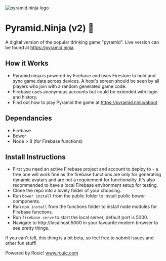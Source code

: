 ![pyramid.ninja logo](https://pyramid-ninja.web.app/assets/img/pyramid.ninja.png)

# Pyramid.Ninja (v2) 🔺
A digital version of the popular drinking game "pyramid". Live version can be found at https://pyramid.ninja.

## How it Works
* Pyramid.ninja is powered by Firebase and uses Firestore to hold and sync game data across devices. A host's screen should be seen by all players who join with a random generated game code.
* Firebase uses anonymous accounts but could be extended with login and history.
* Find out how to play Pyramid the game at https://pyramid.ninja/about

## Dependancies
* Firebase
* Bower
* Node > 8 (for Firebase functions)

## Install Instructions
* First you need an active Firebase project and account to deploy to - a free one will work fine as the firebase functions are only for generating dynamic avatars and are not a requirement for functionality. It's also recommended to have a local Firebase environment setup for testing.
* Clone the repo into a lovely folder of your choosing.
* Run `bower install` from the public folder to install public bower components.
* Run `npm install` from the functions folder to install node modules for Firebase functions.
* Run `firebase serve` to start the local server, default port is 5000.
* Navigate to http://localhost:5000 in your favourite modern browser to see pretty things.



If you can't tell, this thing is a bit beta, so feel free to submit issues and other fun stuff!

Powered by Rouic! www.rouic.com
